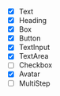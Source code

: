 - [x] Text
- [x] Heading
- [x] Box
- [x] Button
- [x] TextInput
- [x] TextArea  
- [ ] Checkbox
- [x] Avatar
- [ ] MultiStep
